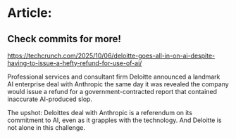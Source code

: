# Article:

## Check commits for more!
https://techcrunch.com/2025/10/06/deloitte-goes-all-in-on-ai-despite-having-to-issue-a-hefty-refund-for-use-of-ai/

Professional services and consultant firm Deloitte announced a landmark AI enterprise deal with Anthropic the same day it was revealed the company would issue a refund for a government-contracted report that contained inaccurate AI-produced slop.

The upshot: Deloittes deal with Anthropic is a referendum on its commitment to AI, even as it grapples with the technology. And Deloitte is not alone in this challenge.